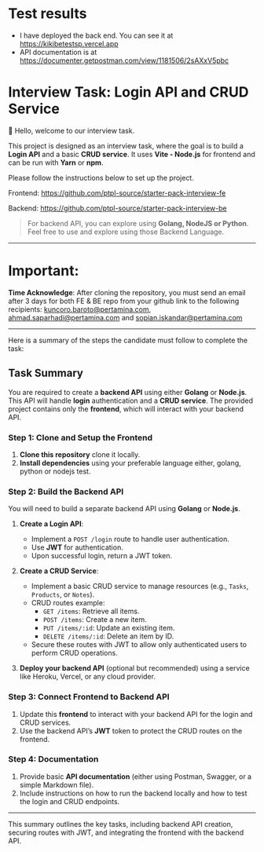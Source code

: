 # Test results

- I have deployed the back end. You can see it at https://kikibetestsp.vercel.app
- API documentation is at https://documenter.getpostman.com/view/1181506/2sAXxV5pbc

# Interview Task: Login API and CRUD Service

👋 Hello, welcome to our interview task.

This project is designed as an interview task, where the goal is to build a **Login API** and a basic **CRUD service**. It uses **Vite - Node.js** for frontend and can be run with **Yarn** or **npm**.

Please follow the instructions below to set up the project.

Frontend: https://github.com/ptpl-source/starter-pack-interview-fe

Backend: https://github.com/ptpl-source/starter-pack-interview-be

> For backend API, you can explore using **Golang, NodeJS or Python**. Feel free to use and explore using those Backend Language.

---

# Important:

**Time Acknowledge**: After cloning the repository, you must send an email after 3 days for both FE & BE repo from your github link to the following recipients: kuncoro.baroto@pertamina.com, ahmad.saparhadi@pertamina.com
and sopian.iskandar@pertamina.com

---

Here is a summary of the steps the candidate must follow to complete the task:

## Task Summary

You are required to create a **backend API** using either **Golang** or **Node.js**. This API will handle **login** authentication and a **CRUD service**. The provided project contains only the **frontend**, which will interact with your backend API.

### Step 1: Clone and Setup the Frontend

1. **Clone this repository** clone it locally.
2. **Install dependencies** using your preferable language either, golang, python or nodejs test.

### Step 2: Build the Backend API

You will need to build a separate backend API using **Golang** or **Node.js**.

1. **Create a Login API**:

   - Implement a `POST /login` route to handle user authentication.
   - Use **JWT** for authentication.
   - Upon successful login, return a JWT token.

2. **Create a CRUD Service**:

   - Implement a basic CRUD service to manage resources (e.g., `Tasks`, `Products`, or `Notes`).
   - CRUD routes example:
     - `GET /items`: Retrieve all items.
     - `POST /items`: Create a new item.
     - `PUT /items/:id`: Update an existing item.
     - `DELETE /items/:id`: Delete an item by ID.
   - Secure these routes with JWT to allow only authenticated users to perform CRUD operations.

3. **Deploy your backend API** (optional but recommended) using a service like Heroku, Vercel, or any cloud provider.

### Step 3: Connect Frontend to Backend API

1. Update this **frontend** to interact with your backend API for the login and CRUD services.
2. Use the backend API’s **JWT** token to protect the CRUD routes on the frontend.

### Step 4: Documentation

1. Provide basic **API documentation** (either using Postman, Swagger, or a simple Markdown file).
2. Include instructions on how to run the backend locally and how to test the login and CRUD endpoints.

---

This summary outlines the key tasks, including backend API creation, securing routes with JWT, and integrating the frontend with the backend API.
